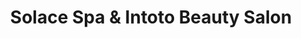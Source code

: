 ---
title: "Solace Spa & Intoto Beauty Salon"
url: /blackpool/solace-spa-und-intoto-beauty-salon/
shop: Kosmetik
---